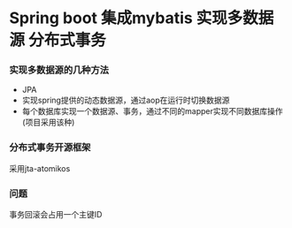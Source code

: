 # Spring boot 集成mybatis 实现多数据源 分布式事务

### 实现多数据源的几种方法

- JPA
- 实现spring提供的动态数据源，通过aop在运行时切换数据源
- 每个数据库实现一个数据源、事务，通过不同的mapper实现不同数据库操作(项目采用该种)

### 分布式事务开源框架

采用jta-atomikos

### 问题

事务回滚会占用一个主键ID
